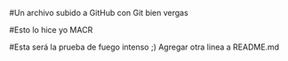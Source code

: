 #Un archivo subido a GitHub con Git bien vergas

#Esto lo hice yo MACR

#Esta será la prueba de fuego intenso ;)
Agregar otra linea a README.md
